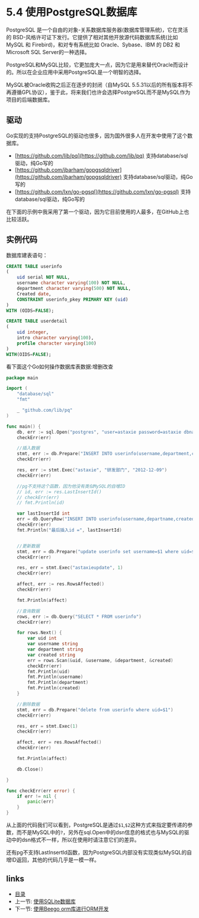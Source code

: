 # 5.4 使用PostgreSQL数据库

PostgreSQL 是一个自由的对象-关系数据库服务器\(数据库管理系统\)，它在灵活的 BSD-风格许可证下发行。它提供了相对其他开放源代码数据库系统\(比如 MySQL 和 Firebird\)，和对专有系统比如 Oracle、Sybase、IBM 的 DB2 和 Microsoft SQL Server的一种选择。

PostgreSQL和MySQL比较，它更加庞大一点，因为它是用来替代Oracle而设计的。所以在企业应用中采用PostgreSQL是一个明智的选择。

MySQL被Oracle收购之后正在逐步的封闭（自MySQL 5.5.31以后的所有版本将不再遵循GPL协议），鉴于此，将来我们也许会选择PostgreSQL而不是MySQL作为项目的后端数据库。

## 驱动

Go实现的支持PostgreSQL的驱动也很多，因为国外很多人在开发中使用了这个数据库。

* [https://github.com/lib/pq](https://github.com/lib/pq) 支持database/sql驱动，纯Go写的
* [https://github.com/jbarham/gopgsqldriver](https://github.com/jbarham/gopgsqldriver) 支持database/sql驱动，纯Go写的
* [https://github.com/lxn/go-pgsql](https://github.com/lxn/go-pgsql) 支持database/sql驱动，纯Go写的

在下面的示例中我采用了第一个驱动，因为它目前使用的人最多，在GitHub上也比较活跃。

## 实例代码

数据库建表语句：

```sql
CREATE TABLE userinfo
(
    uid serial NOT NULL,
    username character varying(100) NOT NULL,
    department character varying(500) NOT NULL,
    Created date,
    CONSTRAINT userinfo_pkey PRIMARY KEY (uid)
)
WITH (OIDS=FALSE);

CREATE TABLE userdetail
(
    uid integer,
    intro character varying(100),
    profile character varying(100)
)
WITH(OIDS=FALSE);
```

看下面这个Go如何操作数据库表数据:增删改查

```go
package main

import (
    "database/sql"
    "fmt"

    _ "github.com/lib/pq"
)

func main() {
    db, err := sql.Open("postgres", "user=astaxie password=astaxie dbname=test sslmode=disable")
    checkErr(err)

    //插入数据
    stmt, err := db.Prepare("INSERT INTO userinfo(username,department,created) VALUES($1,$2,$3) RETURNING uid")
    checkErr(err)

    res, err := stmt.Exec("astaxie", "研发部门", "2012-12-09")
    checkErr(err)

    //pg不支持这个函数，因为他没有类似MySQL的自增ID
    // id, err := res.LastInsertId()
    // checkErr(err)
    // fmt.Println(id)

    var lastInsertId int
    err = db.QueryRow("INSERT INTO userinfo(username,departname,created) VALUES($1,$2,$3) returning uid;", "astaxie", "研发部门", "2012-12-09").Scan(&lastInsertId)
    checkErr(err)
    fmt.Println("最后插入id =", lastInsertId)


    //更新数据
    stmt, err = db.Prepare("update userinfo set username=$1 where uid=$2")
    checkErr(err)

    res, err = stmt.Exec("astaxieupdate", 1)
    checkErr(err)

    affect, err := res.RowsAffected()
    checkErr(err)

    fmt.Println(affect)

    //查询数据
    rows, err := db.Query("SELECT * FROM userinfo")
    checkErr(err)

    for rows.Next() {
        var uid int
        var username string
        var department string
        var created string
        err = rows.Scan(&uid, &username, &department, &created)
        checkErr(err)
        fmt.Println(uid)
        fmt.Println(username)
        fmt.Println(department)
        fmt.Println(created)
    }

    //删除数据
    stmt, err = db.Prepare("delete from userinfo where uid=$1")
    checkErr(err)

    res, err = stmt.Exec(1)
    checkErr(err)

    affect, err = res.RowsAffected()
    checkErr(err)

    fmt.Println(affect)

    db.Close()

}

func checkErr(err error) {
    if err != nil {
        panic(err)
    }
}
```

从上面的代码我们可以看到，PostgreSQL是通过`$1`,`$2`这种方式来指定要传递的参数，而不是MySQL中的`?`，另外在sql.Open中的dsn信息的格式也与MySQL的驱动中的dsn格式不一样，所以在使用时请注意它们的差异。

还有pg不支持LastInsertId函数，因为PostgreSQL内部没有实现类似MySQL的自增ID返回，其他的代码几乎是一模一样。

## links

* [目录](https://github.com/7th-heaven/build-web-application-with-golang/tree/606abd586a7270d0e48762cf0454ba0fac330698/zh/preface.md%3E)
* 上一节: [使用SQLite数据库](https://github.com/7th-heaven/build-web-application-with-golang/tree/606abd586a7270d0e48762cf0454ba0fac330698/zh/05.3.md%3E)
* 下一节: [使用Beego orm库进行ORM开发](https://github.com/7th-heaven/build-web-application-with-golang/tree/606abd586a7270d0e48762cf0454ba0fac330698/zh/05.5.md%3E)

